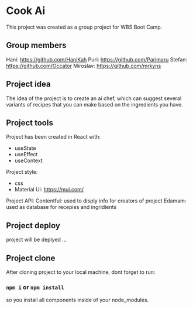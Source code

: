 # Cook Ai

This project was created as a group project for WBS Boot Camp.

## Group members

Hani: https://github.com/HaniKah
Puri: https://github.com/Parimaru
Stefan: https://github.com/Occator
Miroslav: https://github.com/mrkyns

## Project idea

The idea of the project is to create an ai chef, which can suggest several variants of recipes that you can make based on the ingredients you have.

## Project tools

Project has been created in React with:

- useState
- useEffect
- useContext

Project style:

- css
- Material Ui: https://mui.com/

Project API:
Contentful: used to disply info for creators of project
Edamam: used as database for recepies and ingridients

## Project deploy

project will be deplyed ...

## Project clone

After cloning project to your local machine, dont forget to run:

### `npm i` or `npm install`

so you install all components inside of your node_modules.

